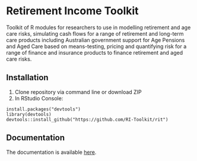 # Retirement Income Toolkit

Toolkit of R modules for researchers to use in modelling retirement and age care risks, simulating cash flows for a range of retirement and long-term care products including Australian government support for Age Pensions and Aged Care based on means-testing, pricing and quantifying risk for a range of finance and insurance products to finance retirement and aged care risks.

## Installation

1. Clone repository via command line or download ZIP 
2. In RStudio Console:
```
install.packages("devtools")
library(devtools)
devtools::install_github("https://github.com/RI-Toolkit/rit")
```

## Documentation

The documentation is available [here](https://print-hi.github.io/toolkit-live/).

